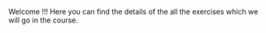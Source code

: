 Welcome !!!
Here you can find the details of the all the exercises which we will go in the course.


